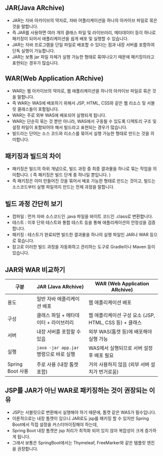 JAR(Java ARchive)
--------------------------------
- JAR는 자바 아카이브의 약자로, 자바 어플리케이션을 하나의 아카이브 파일로 묶은 것을 말합니다.
- 즉 JAR를 사용하면 여러 개의 클래스 파일 및 라이브러리, 메타데이터 등이 하나로 패키징이 되어서 애플리케이션을 쉽게 배포 및 실행할 수 있습니다.
- JAR는 자바 프로그램을 단일 파일로 배포할 수 있다는 점과 내장 서버를 포함하여 단독 실행이 가능합니다.
- JAR는 보통 jar 파일 자체가 실행 가능한 형태로 묶여나오기 때문에 패키징이라고 표현되는 경우가 많습니다.

WAR(Web Application ARchive)
----------------------------------
- WAR는 웹 아카이브의 약자로, 웹 애플리케이션을 하나의 아카이브 파일로 묶은 것을 말합니다.
- 즉 WAR는 WAS에 배포하기 위해서 JSP, HTML, CSS와 같은 웹 리소스 및 서블릿 클래스들이 포함됩니다.
- WAR는 주로 외부 WAS에 배포되어 실행되게 됩니다.
- WAR는 단순히 묶는 것 뿐만 아니라, WAS에서 구동될 수 있도록 디렉토리 구조 및 설정 파일이 포함되어야 해서 빌드라고 표현되는 경우가 많습니다.
- 빌드라는 단어는 소스 코드와 리소스를 묶어서 실행 가능한 형태로 만드는 것을 의미합니다.

패키징과 빌드의 차이
--------------------------------------------
- 패키징은 빌드의 하위 개념으로, 빌드 과정 중 최종 결과물을 하나로 묶는 작업을 의미합니다. ( 즉 패키징은 빌드 단계 중 하나일 뿐입니다. )
- 즉 패키징은 이미 만들어진 것을 묶어서 배포 가능한 형태로 만드는 것이고, 빌드는 소스코드부터 실행 파일까지 만드는 전체 과정을 말합니다.

빌드 과정 간단히 보기
--------------------------------------------
- 컴파일 : 먼저 자바 소스코드인 .java 파일을 바이트 코드인 .class로 변환합니다.
- 테스트 : 이후 단위 테스트와 통합 테스트 등을 통해 애플리케이션의 안정성을 검증합니다.
- 패키징 : 테스트가 완료되면 빌드한 결과물을 하나의 실행 파일인 JAR나 WAR 등으로 묶습니다.
- 참고로 이러한 빌드 과정을 자동화하고 관리하는 도구로 Gradle이나 Maven 등이 있습니다.

JAR와 WAR 비교하기
-----------------------------------
<table>
  <thead>
    <tr>
      <th>구분</th>
      <th>JAR (Java ARchive)</th>
      <th>WAR (Web Application ARchive)</th>
    </tr>
  </thead>
  <tbody>
    <tr>
      <td>용도</td>
      <td>일반 자바 애플리케이션 배포</td>
      <td>웹 애플리케이션 배포</td>
    </tr>
    <tr>
      <td>구성</td>
      <td>클래스 파일 + 메타데이터 + 라이브러리</td>
      <td>웹 애플리케이션 구성 요소 (JSP, HTML, CSS 등) + 클래스</td>
    </tr>
    <tr>
      <td>서버</td>
      <td>내장 서버를 포함할 수 있음</td>
      <td>외부 WAS(톰캣 등)에 배포해야 실행 가능</td>
    </tr>
    <tr>
      <td>실행</td>
      <td><code>java -jar app.jar</code> 명령으로 바로 실행</td>
      <td>WAS에서 실행되므로 서버 설정 후 배포 필요</td>
    </tr>
    <tr>
      <td>Spring Boot 사용</td>
      <td>주로 사용 (내장 톰캣 포함)</td>
      <td>거의 사용하지 않음 (외부 서버 설치가 번거로움)</td>
    </tr>
  </tbody>
</table>

JSP를 JAR가 아닌 WAR로 패키징하는 것이 권장되는 이유
-----------------------------------------------
- JSP는 서블릿으로 변환해서 실행해야 하기 때문에, 톰캣 같은 WAS가 필수입니다.
- 이론적으로는 내장 톰캣이 있으니 JAR로도 jsp를 패키징 할 수 있지만 Spring Boot에서 직접 설정을 커스터마이징해야 하는데,
- Spring Boot 내장 톰캣은 jsp 처리가 최적화 되어 있지 않아 복잡성이 크게 증가하게 됩니다.
- 그래서 보통은 SpringBoot에서는 Thymeleaf, FreeMarker와 같은 템플릿 엔진을 권장합니다.
